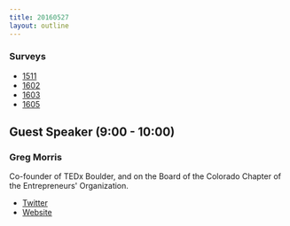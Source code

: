 ```yaml
---
title: 20160527
layout: outline
---
```


### Surveys

* [1511]()
* [1602]()
* [1603]()
* [1605]()


## Guest Speaker (9:00 - 10:00)

### Greg Morris

Co-founder of TEDx Boulder, and on the Board of the Colorado Chapter of the Entrepreneurs' Organization.

* [Twitter](https://twitter.com/gmorris)
* [Website](http://www.gmorris.com/)
